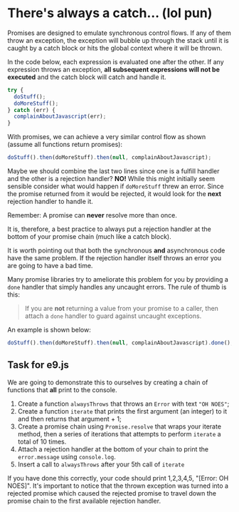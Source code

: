 # There's always a catch… (lol pun)

Promises are designed to emulate synchronous control flows.
If any of them throw an exception, the exception will bubble up
through the stack until it is caught by a catch block or
hits the global context where it will be thrown.

In the code below, each expression is evaluated one after the
other. If any expression throws an exception,
**all subsequent expressions will not be executed** and the catch block
will catch and handle it.

```js
try {
  doStuff();
  doMoreStuff();
} catch (err) {
  complainAboutJavascript(err);
}
```

With promises, we can achieve a very similar control flow as shown
(assume all functions return promises):

```js
doStuff().then(doMoreStuff).then(null, complainAboutJavascript);
```

Maybe we should combine the last two lines since one is a fulfill
handler and the other is a rejection handler? **NO!** While this
might initially seem sensible consider what would happen if
`doMoreStuff` threw an error. Since the promise returned from it
would be rejected, it would look for the **next** rejection handler
to handle it.

Remember: A promise can **never** resolve more than once.

It is, therefore, a best practice to always put a rejection handler
at the bottom of your promise chain (much like a catch block).

It is worth pointing out that both the synchronous **and** asynchronous
code have the same problem. If the rejection handler itself throws
an error you are going to have a bad time.

Many promise libraries try to ameliorate this problem for you
by providing a `done` handler that simply handles any uncaught
errors. The rule of thumb is this:

> If you are **not** returning a value from your promise to a caller,
> then attach a `done` handler to guard against uncaught exceptions.
 
An example is shown below:

```js
doStuff().then(doMoreStuff).then(null, complainAboutJavascript).done();
```

## Task for e9.js

We are going to demonstrate this to ourselves by creating a chain
of functions that **all** print to the console.

1. Create a function `alwaysThrows` that throws an `Error` with
   text `"OH NOES"`;
2. Create a function `iterate` that prints the first argument
   (an integer) to it and then returns that argument + 1;
3. Create a promise chain using `Promise.resolve` that wraps your iterate
   method, then a series of iterations that attempts to perform `iterate`
   a total of 10 times.
4. Attach a rejection handler at the bottom of your chain to print the
   `error.message` using `console.log`.
5. Insert a call to `alwaysThrows` after your 5th call of `iterate`

If you have done this correctly, your code should print 1,2,3,4,5,
"[Error: OH NOES]". It's important to notice that the thrown exception was
turned into a rejected promise which caused the rejected promise to
travel down the promise chain to the first available rejection handler.
